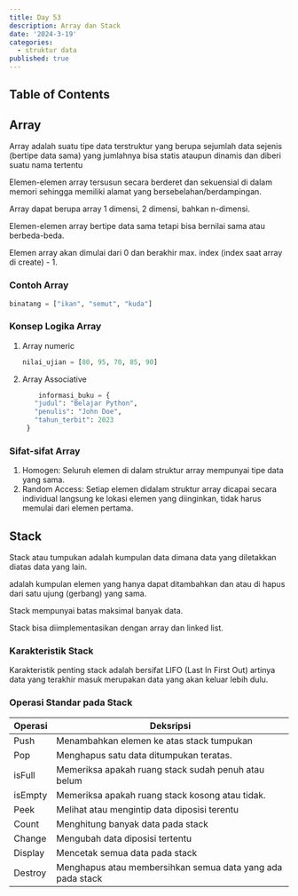 ```yaml
---
title: Day 53
description: Array dan Stack
date: '2024-3-19'
categories:
  - struktur data
published: true
---
```


## Table of Contents

## Array

Array adalah suatu tipe data terstruktur yang berupa sejumlah data sejenis (bertipe data sama) yang jumlahnya bisa statis ataupun dinamis dan diberi suatu nama tertentu

Elemen-elemen array tersusun secara berderet dan sekuensial di dalam memori sehingga memiliki alamat yang bersebelahan/berdampingan.

Array dapat berupa array 1 dimensi, 2 dimensi, bahkan n-dimensi.

Elemen-elemen array bertipe data sama tetapi bisa bernilai sama atau berbeda-beda.

Elemen array akan dimulai dari 0 dan berakhir max. index (index saat array di create) - 1.

### Contoh Array

```py
binatang = ["ikan", "semut", "kuda"]
```

### Konsep Logika Array

1.  Array numeric
    ```py
    nilai_ujian = [80, 95, 70, 85, 90]
    ```
2.  Array Associative
    ```py
        informasi_buku = {
       "judul": "Belajar Python",
       "penulis": "John Doe",
       "tahun_terbit": 2023
     }
    ```

### Sifat-sifat Array

1. Homogen: Seluruh elemen di dalam struktur array mempunyai tipe data yang sama.
2. Random Access: Setiap elemen didalam struktur array dicapai secara individual langsung ke lokasi elemen yang diinginkan, tidak harus memulai dari elemen pertama.

## Stack

Stack atau tumpukan adalah kumpulan data dimana data yang diletakkan diatas data yang lain.

adalah kumpulan elemen yang hanya dapat ditambahkan dan atau di hapus dari satu ujung (gerbang) yang sama.

Stack mempunyai batas maksimal banyak data.

Stack bisa diimplementasikan dengan array dan linked list.

### Karakteristik Stack

Karakteristik penting stack adalah bersifat LIFO (Last In First Out) artinya data yang terakhir masuk merupakan data yang akan keluar lebih dulu.

### Operasi Standar pada Stack

| Operasi | Deksripsi                                                  |
| ------- | ---------------------------------------------------------- |
| Push    | Menambahkan elemen ke atas stack tumpukan                  |
| Pop     | Menghapus satu data ditumpukan teratas.                    |
| isFull  | Memeriksa apakah ruang stack sudah penuh atau belum        |
| isEmpty | Memeriksa apakah ruang stack kosong atau tidak.            |
| Peek    | Melihat atau mengintip data diposisi terentu               |
| Count   | Menghitung banyak data pada stack                          |
| Change  | Mengubah data diposisi tertentu                            |
| Display | Mencetak semua data pada stack                             |
| Destroy | Menghapus atau membersihkan semua data yang ada pada stack |
